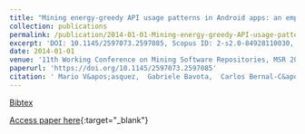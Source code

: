```yaml
---
title: "Mining energy-greedy API usage patterns in Android apps: an empirical study"
collection: publications
permalink: /publication/2014-01-01-Mining-energy-greedy-API-usage-patterns-in-Android-apps-an-empirical-study
excerpt: 'DOI: 10.1145/2597073.2597085, Scopus ID: 2-s2.0-84928110030, Cited by: 104'
date: 2014-01-01
venue: '11th Working Conference on Mining Software Repositories, MSR 2014, Proceedings, May 31 - June 1, 2014, Hyderabad, India'
paperurl: 'https://doi.org/10.1145/2597073.2597085'
citation: ' Mario V&apos;asquez,  Gabriele Bavota,  Carlos Bernal-C&apos;ardenas,  Rocco Oliveto,  Massimiliano Di Penta,  Denys Poshyvanyk, &quot;Mining energy-greedy API usage patterns in Android apps: an empirical study.&quot; 11th Working Conference on Mining Software Repositories, MSR 2014, Proceedings, May 31 - June 1, 2014, Hyderabad, India, 2014.'
---
```

[Bibtex](https://dblp.org/rec/bib/conf/msr/VasquezBBOPP14)

[Access paper here](https://doi.org/10.1145/2597073.2597085){:target="_blank"}
